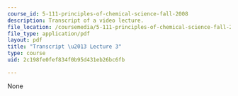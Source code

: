 ```yaml
---
course_id: 5-111-principles-of-chemical-science-fall-2008
description: Transcript of a video lecture.
file_location: /coursemedia/5-111-principles-of-chemical-science-fall-2008/2c198fe0fef834f0b95d431eb26bc6fb_5-111F08-L03.pdf
file_type: application/pdf
layout: pdf
title: "Transcript \u2013 Lecture 3"
type: course
uid: 2c198fe0fef834f0b95d431eb26bc6fb

---
```

None